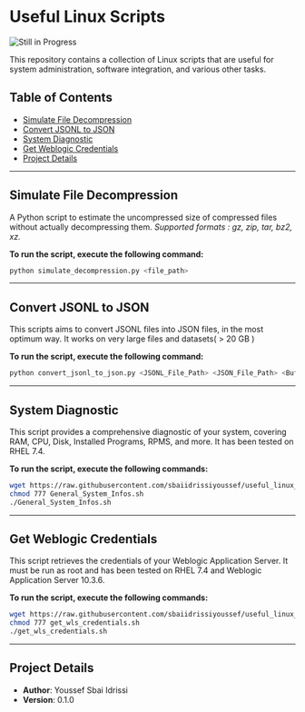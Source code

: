 # Useful Linux Scripts

![Still in Progress](https://img.shields.io/badge/Progress-Still%20in%20Progress-blue)

This repository contains a collection of Linux scripts that are useful for system administration, software integration, and various other tasks.

## Table of Contents
- [Simulate File Decompression](#simulate-file-decompression)
- [Convert JSONL to JSON](#convert-jsonl-to-json)
- [System Diagnostic](#system-diagnostic)
- [Get Weblogic Credentials](#get-weblogic-credentials)
- [Project Details](#project-details)

---
## Simulate File Decompression
A Python script to estimate the uncompressed size of compressed files without actually decompressing them.
*Supported formats : gz, zip, tar, bz2, xz.*

**To run the script, execute the following command:**
```bash
python simulate_decompression.py <file_path>
```
---
## Convert JSONL to JSON

This scripts aims to convert JSONL files into JSON files, in the most optimum way. It works on very large files and datasets( > 20 GB )

**To run the script, execute the following command:**
```bash
python convert_jsonl_to_json.py <JSONL_File_Path> <JSON_File_Path> <Buffer_Size>
```

---
## System Diagnostic

This script provides a comprehensive diagnostic of your system, covering RAM, CPU, Disk, Installed Programs, RPMS, and more. It has been tested on RHEL 7.4.

**To run the script, execute the following commands:**

```bash
wget https://raw.githubusercontent.com/sbaiidrissiyoussef/useful_linux_scripts/master/General_System_Infos.sh
chmod 777 General_System_Infos.sh
./General_System_Infos.sh
```

---

## Get Weblogic Credentials

This script retrieves the credentials of your Weblogic Application Server. It must be run as root and has been tested on RHEL 7.4 and Weblogic Application Server 10.3.6.

**To run the script, execute the following commands:**

```bash
wget https://raw.githubusercontent.com/sbaiidrissiyoussef/useful_linux_scripts/master/get_wls_credentials.sh
chmod 777 get_wls_credentials.sh
./get_wls_credentials.sh
```

---

## Project Details

- **Author**: Youssef Sbai Idrissi
- **Version**: 0.1.0
